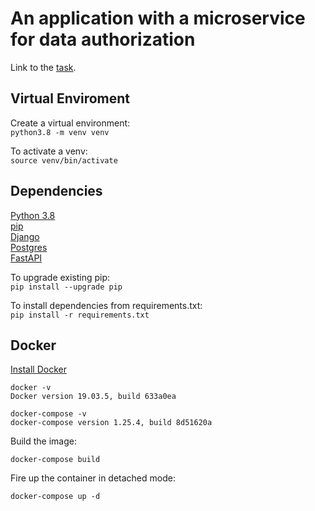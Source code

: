 # An application with a microservice for data authorization

Link to the [task](recruiment_task.md).

## Virtual Enviroment
Create a virtual environment: <br/>
`python3.8 -m venv venv`

To activate a venv: <br/>
`source venv/bin/activate`

## Dependencies

[Python 3.8](https://www.python.org/downloads/) <br>
[pip](https://pip.pypa.io/en/stable/installing/) <br>
[Django](https://docs.djangoproject.com/en/3.1/) <br>
[Postgres](https://www.postgresql.org/) <br>
[FastAPI](https://fastapi.tiangolo.com/) <br>

To upgrade existing pip: <br>
`pip install --upgrade pip`

To install dependencies from requirements.txt: <br>
`pip install -r requirements.txt`

## Docker

[Install Docker](https://docs.docker.com/get-docker/)
```
docker -v
Docker version 19.03.5, build 633a0ea

docker-compose -v
docker-compose version 1.25.4, build 8d51620a
```

Build the image:

`docker-compose build`

Fire up the container in detached mode:

`docker-compose up -d`